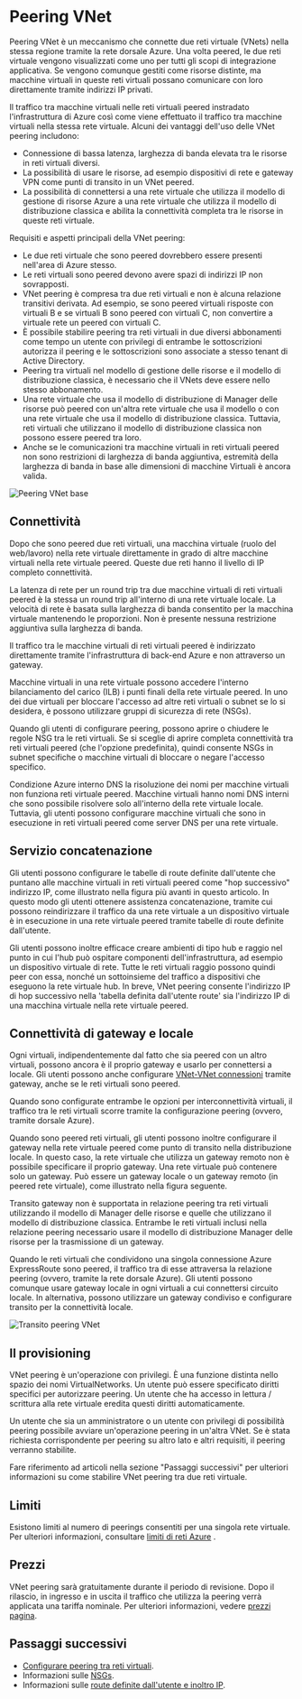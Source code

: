 
<properties
   pageTitle="Azure virtuali peering | Microsoft Azure"
   description="Informazioni sulle VNet peering in Azure."
   services="virtual-network"
   documentationCenter="na"
   authors="NarayanAnnamalai"
   manager="jefco"
   editor="tysonn" />
<tags
   ms.service="virtual-network"
   ms.devlang="na"
   ms.topic="get-started-article"
   ms.tgt_pltfrm="na"
   ms.workload="infrastructure-services"
   ms.date="10/17/2016"
   ms.author="narayan" />

# <a name="vnet-peering"></a>Peering VNet

Peering VNet è un meccanismo che connette due reti virtuale (VNets) nella stessa regione tramite la rete dorsale Azure. Una volta peered, le due reti virtuale vengono visualizzati come uno per tutti gli scopi di integrazione applicativa. Se vengono comunque gestiti come risorse distinte, ma macchine virtuali in queste reti virtuali possano comunicare con loro direttamente tramite indirizzi IP privati.

Il traffico tra macchine virtuali nelle reti virtuali peered instradato l'infrastruttura di Azure così come viene effettuato il traffico tra macchine virtuali nella stessa rete virtuale. Alcuni dei vantaggi dell'uso delle VNet peering includono:

- Connessione di bassa latenza, larghezza di banda elevata tra le risorse in reti virtuali diversi.
- La possibilità di usare le risorse, ad esempio dispositivi di rete e gateway VPN come punti di transito in un VNet peered.
- La possibilità di connettersi a una rete virtuale che utilizza il modello di gestione di risorse Azure a una rete virtuale che utilizza il modello di distribuzione classica e abilita la connettività completa tra le risorse in queste reti virtuale.

Requisiti e aspetti principali della VNet peering:

- Le due reti virtuale che sono peered dovrebbero essere presenti nell'area di Azure stesso.
- Le reti virtuali sono peered devono avere spazi di indirizzi IP non sovrapposti.
- VNet peering è compresa tra due reti virtuali e non è alcuna relazione transitivi derivata. Ad esempio, se sono peered virtuali risposte con virtuali B e se virtuali B sono peered con virtuali C, non convertire a virtuale rete un peered con virtuali C.
- È possibile stabilire peering tra reti virtuali in due diversi abbonamenti come tempo un utente con privilegi di entrambe le sottoscrizioni autorizza il peering e le sottoscrizioni sono associate a stesso tenant di Active Directory. 
- Peering tra virtuali nel modello di gestione delle risorse e il modello di distribuzione classica, è necessario che il VNets deve essere nello stesso abbonamento.
- Una rete virtuale che usa il modello di distribuzione di Manager delle risorse può peered con un'altra rete virtuale che usa il modello o con una rete virtuale che usa il modello di distribuzione classica. Tuttavia, reti virtuali che utilizzano il modello di distribuzione classica non possono essere peered tra loro.
- Anche se le comunicazioni tra macchine virtuali in reti virtuali peered non sono restrizioni di larghezza di banda aggiuntiva, estremità della larghezza di banda in base alle dimensioni di macchine Virtuali è ancora valida.


![Peering VNet base](./media/virtual-networks-peering-overview/figure01.png)

## <a name="connectivity"></a>Connettività
Dopo che sono peered due reti virtuali, una macchina virtuale (ruolo del web/lavoro) nella rete virtuale direttamente in grado di altre macchine virtuali nella rete virtuale peered. Queste due reti hanno il livello di IP completo connettività.

La latenza di rete per un round trip tra due macchine virtuali di reti virtuali peered è la stessa un round trip all'interno di una rete virtuale locale. La velocità di rete è basata sulla larghezza di banda consentito per la macchina virtuale mantenendo le proporzioni. Non è presente nessuna restrizione aggiuntiva sulla larghezza di banda.

Il traffico tra le macchine virtuali di reti virtuali peered è indirizzato direttamente tramite l'infrastruttura di back-end Azure e non attraverso un gateway.

Macchine virtuali in una rete virtuale possono accedere l'interno bilanciamento del carico (ILB) i punti finali della rete virtuale peered. In uno dei due virtuali per bloccare l'accesso ad altre reti virtuali o subnet se lo si desidera, è possono utilizzare gruppi di sicurezza di rete (NSGs).

Quando gli utenti di configurare peering, possono aprire o chiudere le regole NSG tra le reti virtuali. Se si sceglie di aprire completa connettività tra reti virtuali peered (che l'opzione predefinita), quindi consente NSGs in subnet specifiche o macchine virtuali di bloccare o negare l'accesso specifico.

Condizione Azure interno DNS la risoluzione dei nomi per macchine virtuali non funziona reti virtuale peered. Macchine virtuali hanno nomi DNS interni che sono possibile risolvere solo all'interno della rete virtuale locale. Tuttavia, gli utenti possono configurare macchine virtuali che sono in esecuzione in reti virtuali peered come server DNS per una rete virtuale.

## <a name="service-chaining"></a>Servizio concatenazione
Gli utenti possono configurare le tabelle di route definite dall'utente che puntano alle macchine virtuali in reti virtuali peered come "hop successivo" indirizzo IP, come illustrato nella figura più avanti in questo articolo. In questo modo gli utenti ottenere assistenza concatenazione, tramite cui possono reindirizzare il traffico da una rete virtuale a un dispositivo virtuale è in esecuzione in una rete virtuale peered tramite tabelle di route definite dall'utente.

Gli utenti possono inoltre efficace creare ambienti di tipo hub e raggio nel punto in cui l'hub può ospitare componenti dell'infrastruttura, ad esempio un dispositivo virtuale di rete. Tutte le reti virtuali raggio possono quindi peer con essa, nonché un sottoinsieme del traffico a dispositivi che eseguono la rete virtuale hub. In breve, VNet peering consente l'indirizzo IP di hop successivo nella 'tabella definita dall'utente route' sia l'indirizzo IP di una macchina virtuale nella rete virtuale peered.

## <a name="gateways-and-on-premises-connectivity"></a>Connettività di gateway e locale
Ogni virtuali, indipendentemente dal fatto che sia peered con un altro virtuali, possono ancora è il proprio gateway e usarlo per connettersi a locale. Gli utenti possono anche configurare [VNet-VNet connessioni](../vpn-gateway/vpn-gateway-vnet-vnet-rm-ps.md) tramite gateway, anche se le reti virtuali sono peered.

Quando sono configurate entrambe le opzioni per interconnettività virtuali, il traffico tra le reti virtuali scorre tramite la configurazione peering (ovvero, tramite dorsale Azure).

Quando sono peered reti virtuali, gli utenti possono inoltre configurare il gateway nella rete virtuale peered come punto di transito nella distribuzione locale. In questo caso, la rete virtuale che utilizza un gateway remoto non è possibile specificare il proprio gateway. Una rete virtuale può contenere solo un gateway. Può essere un gateway locale o un gateway remoto (in peered rete virtuale), come illustrato nella figura seguente.

Transito gateway non è supportata in relazione peering tra reti virtuali utilizzando il modello di Manager delle risorse e quelle che utilizzano il modello di distribuzione classica. Entrambe le reti virtuali inclusi nella relazione peering necessario usare il modello di distribuzione Manager delle risorse per la trasmissione di un gateway.

Quando le reti virtuali che condividono una singola connessione Azure ExpressRoute sono peered, il traffico tra di esse attraversa la relazione peering (ovvero, tramite la rete dorsale Azure). Gli utenti possono comunque usare gateway locale in ogni virtuali a cui connettersi circuito locale. In alternativa, possono utilizzare un gateway condiviso e configurare transito per la connettività locale.

![Transito peering VNet](./media/virtual-networks-peering-overview/figure02.png)

## <a name="provisioning"></a>Il provisioning
VNet peering è un'operazione con privilegi. È una funzione distinta nello spazio dei nomi VirtualNetworks. Un utente può essere specificato diritti specifici per autorizzare peering. Un utente che ha accesso in lettura / scrittura alla rete virtuale eredita questi diritti automaticamente.

Un utente che sia un amministratore o un utente con privilegi di possibilità peering possibile avviare un'operazione peering in un'altra VNet. Se è stata richiesta corrispondente per peering su altro lato e altri requisiti, il peering verranno stabilite.

Fare riferimento ad articoli nella sezione "Passaggi successivi" per ulteriori informazioni su come stabilire VNet peering tra due reti virtuale.

## <a name="limits"></a>Limiti
Esistono limiti al numero di peerings consentiti per una singola rete virtuale. Per ulteriori informazioni, consultare [limiti di reti Azure](../azure-subscription-service-limits.md#networking-limits) .

## <a name="pricing"></a>Prezzi
VNet peering sarà gratuitamente durante il periodo di revisione. Dopo il rilascio, in ingresso e in uscita il traffico che utilizza la peering verrà applicata una tariffa nominale. Per ulteriori informazioni, vedere [prezzi pagina](https://azure.microsoft.com/pricing/details/virtual-network).


## <a name="next-steps"></a>Passaggi successivi
- [Configurare peering tra reti virtuali](virtual-networks-create-vnetpeering-arm-portal.md).
- Informazioni sulle [NSGs](virtual-networks-nsg.md).
- Informazioni sulle [route definite dall'utente e inoltro IP](virtual-networks-udr-overview.md).
